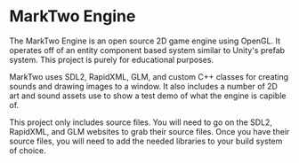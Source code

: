 # MarkTwo Engine
The MarkTwo Engine is an open source 2D game engine using OpenGL. It operates off of an entity component based system similar to Unity's prefab system. This project is purely for educational purposes.

MarkTwo uses SDL2, RapidXML, GLM, and custom C++ classes for creating sounds and drawing images to a window. It also includes a number of 2D art and sound assets use to show a test demo of what the engine is capible of.

This project only includes source files. You will need to go on the SDL2, RapidXML, and GLM websites to grab their source files. Once you have their source files, you will need to add the needed libraries to your build system of choice.
